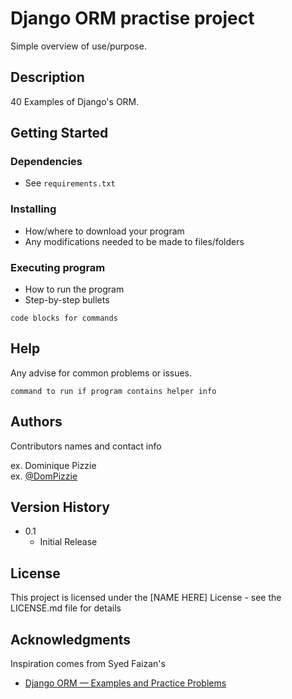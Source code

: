 
# Django ORM practise project

Simple overview of use/purpose.

## Description

40 Examples of Django's ORM.

## Getting Started

### Dependencies

* See `requirements.txt`

### Installing

* How/where to download your program
* Any modifications needed to be made to files/folders

### Executing program

* How to run the program
* Step-by-step bullets
```
code blocks for commands
```

## Help

Any advise for common problems or issues.
```
command to run if program contains helper info
```

## Authors

Contributors names and contact info

ex. Dominique Pizzie  
ex. [@DomPizzie](https://twitter.com/dompizzie)

## Version History
* 0.1
    * Initial Release

## License

This project is licensed under the [NAME HERE] License - see the LICENSE.md file for details

## Acknowledgments

Inspiration comes from Syed Faizan's
* [Django ORM — Examples and Practice Problems](https://python.plainenglish.io/django-orm-examples-and-practice-problems-7896e9906855)
